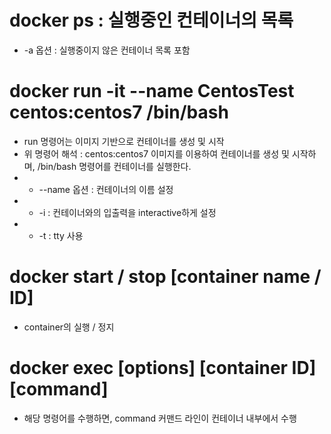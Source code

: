 docker ps : 실행중인 컨테이너의 목록
==================================
* -a 옵션 : 실행중이지 않은 컨테이너 목록 포함

docker run -it --name CentosTest centos:centos7 /bin/bash 
=========================================================
* run 명령어는 이미지 기반으로 컨테이너를 생성 및 시작
* 위 명령어 해석 : centos:centos7 이미지를 이용하여 컨테이너를 생성 및 시작하며, /bin/bash 명령어를 컨테이너를 실행한다.
* * --name 옵션 : 컨테이너의 이름 설정
* * -i : 컨테이너와의 입출력을 interactive하게 설정
* * -t : tty 사용

docker start / stop [container name / ID]
==================================
* container의 실행 / 정지

docker exec [options] [container ID] [command]
==============================================
* 해당 명령어를 수행하면, command 커맨드 라인이 컨테이너 내부에서 수행
